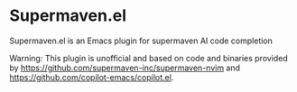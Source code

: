 # Supermaven.el

Supermaven.el is an Emacs plugin for supermaven AI code completion

Warning: This plugin is unofficial and based on code and binaries provided by https://github.com/supermaven-inc/supermaven-nvim and https://github.com/copilot-emacs/copilot.el.
